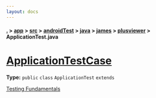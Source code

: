 ```yaml
---
layout: docs
---
```

#### [.](./../../../../../../index) > [app](./../../../../../index) > [src](./../../../../index) > [androidTest](./../../../index) > [java](./../../index) > [james](./../index) > [plusviewer](./index) > **ApplicationTest.java**

# [ApplicationTestCase](https://github.com/TheAndroidMaster/PlusViewer/blob/master/app/src/androidTest/java/james/plusviewer/ApplicationTest.java#L7)

**Type:** `public` `class` `ApplicationTest` `extends`

<a href="http://d.android.com/tools/testing/testing_android.html">Testing Fundamentals</a> 












